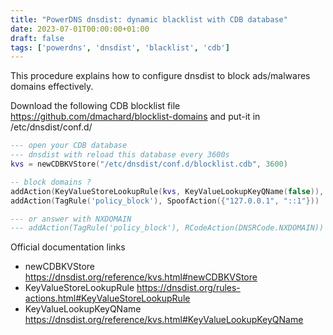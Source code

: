 ```yaml
---
title: "PowerDNS dnsdist: dynamic blacklist with CDB database"
date: 2023-07-01T00:00:00+01:00
draft: false
tags: ['powerdns', 'dnsdist', 'blacklist', 'cdb']
---
```


This procedure explains how to configure dnsdist to block ads/malwares domains effectively.

Download the following CDB blocklist file https://github.com/dmachard/blocklist-domains 
and put-it in /etc/dnsdist/conf.d/


```lua
--- open your CDB database 
--- dnsdist with reload this database every 3600s
kvs = newCDBKVStore("/etc/dnsdist/conf.d/blocklist.cdb", 3600)

-- block domains ?
addAction(KeyValueStoreLookupRule(kvs, KeyValueLookupKeyQName(false)), SetTagAction('policy_block', ''))
addAction(TagRule('policy_block'), SpoofAction({"127.0.0.1", "::1"}))

--- or answer with NXDOMAIN
--- addAction(TagRule('policy_block'), RCodeAction(DNSRCode.NXDOMAIN))
```

Official documentation links

- newCDBKVStore https://dnsdist.org/reference/kvs.html#newCDBKVStore
- KeyValueStoreLookupRule https://dnsdist.org/rules-actions.html#KeyValueStoreLookupRule
- KeyValueLookupKeyQName https://dnsdist.org/reference/kvs.html#KeyValueLookupKeyQName
